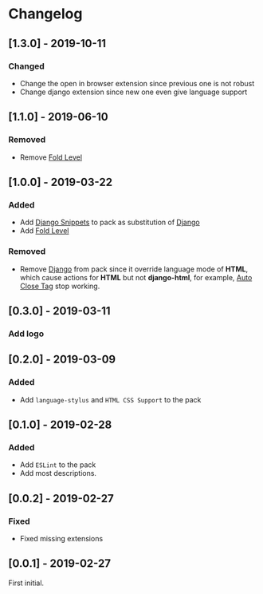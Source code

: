 <!-- Check [Keep a Changelog](http://keepachangelog.com/) for recommendations on how to structure this file. -->

# Changelog


## [1.3.0] - 2019-10-11

### Changed

- Change the open in browser extension since previous one is not robust
- Change django extension since new one even give language support

## [1.1.0] - 2019-06-10

### Removed

- Remove [Fold Level](https://marketplace.visualstudio.com/items?itemName=vikyd.vscode-fold-level)

## [1.0.0] - 2019-03-22

### Added

- Add
  [Django Snippets](https://marketplace.visualstudio.com/items?itemName=bibhasdn.django-snippets)
  to pack as substitution of
  [Django](https://marketplace.visualstudio.com/items?itemName=batisteo.vscode-django)
- Add [Fold Level](https://marketplace.visualstudio.com/items?itemName=vikyd.vscode-fold-level)

### Removed

- Remove
  [Django](https://marketplace.visualstudio.com/items?itemName=batisteo.vscode-django)
  from pack since it override language mode of **HTML**, which cause actions for
  **HTML** but not **django-html**, for example,
  [Auto Close Tag](https://marketplace.visualstudio.com/items?itemName=formulahendry.auto-close-tag)
  stop working.

## [0.3.0] - 2019-03-11

### Add logo

## [0.2.0] - 2019-03-09

### Added

- Add `language-stylus` and `HTML CSS Support` to the pack

## [0.1.0] - 2019-02-28

### Added

- Add `ESLint` to the pack
- Add most descriptions.

## [0.0.2] - 2019-02-27

### Fixed

- Fixed missing extensions

## [0.0.1] - 2019-02-27

First initial.